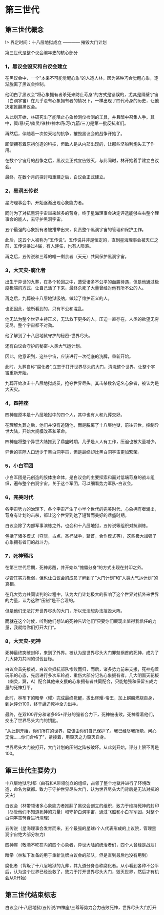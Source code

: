 # 第三世代

## 第三世代概念

!> 界定时间：十八层地狱成立 ———— 摧毁大门计划

第三世代是整个议会编年史的核心部分

### 1，黑议会毁灭和白议会建立

在黑议会中，一个”本来不可能觉醒心象“的人造人林，因为某种巧合觉醒心象，逐渐脱离了黑议会控制。

他明白了黑议会”将心象拥有者杀死来防止苛身“的方式是错误的，尤其是隔壁宇宙（白洞宇宙）在几乎没有心象拥有者的情况下，一样出现了四代苛身的历史，让他决定推翻黑议会。

从此刻开始，林研究出了能阻止心象检测仪检测的工具，并且暗中召集人手。其中，翼/暴/元/幽灵/铁柱/神木/陈河/九箭/三刀是第一批反抗者们。

再然后，伴随着一次惊天地的抗争，摧毁黑议会的战争开始了。

即使拥有着原初创造的科技，但敌人是从内部出现的，让那些坚船利炮失去了作用。

在数个宇宙月的战争之后，黑议会正式宣告毁灭，与此同时，林开始着手建立白议会。

最终，在数个月的探讨和重建之后，白议会正式建立。

### 2，黑洞五传说

星海理事会中，开始逐渐出现心象能力者。

同时为了对抗黑洞宇宙越来越多的苛身，终于星海理事会决定评选能够左右整个理事会的能人，去守护黑洞宇宙。

五个最强的心象拥有者被推举出来，负责整个黑洞宇宙的管理和保护工作。

此后，这五个人被称为”五传说“。五传说并非是恒定的，直到星海理事会被灭亡之前，五传说换过4届，有人连任，也有人陨落。

再之后，五传说和三尊的唯一剩余者（天元）共同保护黑洞宇宙。

### 3，大天灾-腐化者

出生于异世的九葬，在多个轮回之中，遭受诸多不公平的血腥待遇，但是他通过极度极端的方式，让自己活了下来，最终杀死了大量曾经对他有所不公的人。

再之后，九葬被十八层地狱吸纳，做起了维护正义的人。

也正因此，他所看到的，只有不公和混乱。

他无法为整个世界主持正义，无法救下更多的人，压迫一直存在，人类的欲望无穷无尽，整个宇宙都不对劲。

他了解到了十八层地狱守护的秘密-世界尽头。

还有白议会守护的秘密-人类大气运计划。

因此，他意识到，这些宇宙，应该进行一次彻底的洗牌，重新开始。

此时，九葬自称“腐化者",立志于打开世界尽头的大门，清洗整个世界，让整个宇宙重新开始。

九葬开始攻击十八层地狱成员，抢夺世界尽头。其击杀数名记名心象者，被认为是大天灾。

### 4，四神座

四神座原本是十八层地狱中的四个人，其中也有人和九葬交好。

在理解九葬之后，他们并没有追随他，而是脱离了十八层地狱，前往异世，控制异世大陆，开始大规模改革和革命。

四神座将整个异世大陆推到了鼎盛时期，几乎是人人有工作，压迫也被大量减少。

异世的实际人口远少于黑白洞宇宙，但是最终却比黑白洞宇宙更加繁荣。

### 5，小白军团

小白军团是元创造的胶体生命体，是白议会的主要探索和面对低端苛身的战斗组织，遍布整个白洞宇宙。关于这个军团，可以细看势力军队-白议会。

### 6，完美时代

各宇宙势力的治理下，各个宇宙产生了小半个世代的完美时代，心象拥有者涌出，苛身有计划的击杀，都让这个世界到达了短暂而美好的鼎盛时期。

白议会除了内部军事演练之外，也会和十八层地狱，五传说等组织对抗训练。

包括了诸多模式（夺旗，占点，圣杯战争，斩首，合作模式等），这些极大加强了心象拥有者们的战斗力。

### 7，死神预兆

在第三世代后期，死神苏醒，并开始以”傀儡分身“的方式出现在封印之外。

尽管其实力极弱，但也让白议会的成员了解到了”大门计划“和”人类大气运计划“的真相。

在几大势力共同谈判的过程中，认为大门计划极大的影响了这个世界对抗外来世界的力量，认为这种”压制“是不合理的。

但是他们无法打开世界尽头的大门，所以无法想办法摧毁大阵。

而就在这个时候，听到他们想法的死神告诉他们”只要你们展现出值得我信任的力量，我就给你们打开大门“。

### 8，大天灾-死神

死神最终突破封印，来到了外界。被认为是世界尽头大门罪魁祸首的死神，成为了几大势力共同的讨伐目标。

白议会首先接战，白议会抵抗部队惨败而归，而后，诸多势力前来支援，死神抱着玩乐的心态，先后进行多次车轮战，重伤大部分记名心象拥有者。几大明面天花板（幽灵，翼，A）配合其他来支援的心象拥有者共同配合，只能勉强和保留五成力量的死神打平。

此时，林布下的暗拳（耀）完成最终觉醒，拔出辉耀-帝王，加上麒麟燃烧自身，到达评分100，终于逼迫死神全力出手。

最终，在双100评分和诸多95+评分的强者合力下，死神被击败。死神看着他们，交出了世界尽头大门的钥匙。

“从此刻开始，你们所在的世界，应该由你们自己保护了。我已经尽我所能，问心无愧……你们合格了”，紧接着，用毁灭之力毁灭自身。

世界尽头大门被打开，大门计划的压制之阵被破坏。从此刻开始，评分上限不再是100。

## 第三世代主要势力

十八层地狱/狱都（由石和A带领创立的组织，占领了整个地狱并进行了环境改造，命名为狱都。致力于守护世界尽头大门，认为世界尽头大门背后是无法对抗的天灾）

白议会（林带领诸多心象能力者推翻了黑议会创立的组织，致力于维持死神的封印（尽管他们不知道死神的力量）和守护白洞宇宙，通过飞船和小白军军团，对整个白洞宇宙苛身进行清理）

五传说（星海理事会发育而来，五个最强的星球/个人代表形成的上议院，管理黑洞宇宙绝大部分权力）

四神座（敬酒不吃在内的四个心象者，异世大陆的统治者们，四个人曾经是战友）

暗拳（林私下准备的用于重新洗牌白议会的部队，但是直到最后也没有用到）

腐化者（背叛了十八层地狱的九葬，其九道分身合称腐化者。从小看到各种不公平后，认为这个世界已经没救了，致力于打开世界尽头大门，毁灭世界，然后才有机会从0开始）

## 第三世代结束标志

白议会/十八层地狱/五传说/四神座/三尊等势力合力击败死神，世界尽头大门打开